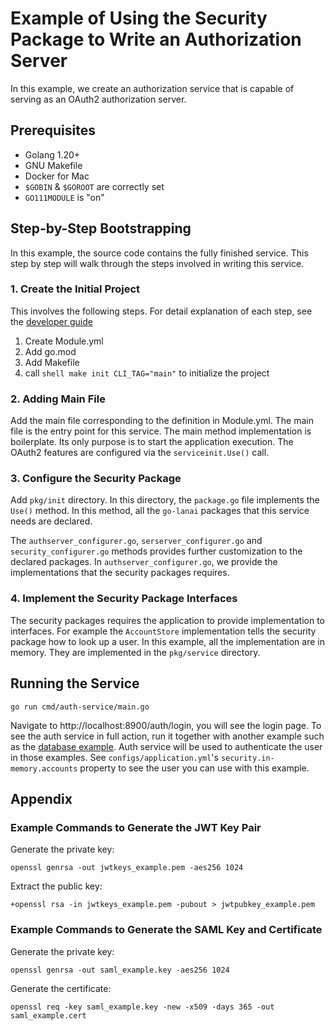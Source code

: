 # Example of Using the Security Package to Write an Authorization Server

In this example, we create an authorization service that is capable of serving as an OAuth2 authorization server.

## Prerequisites

- Golang 1.20+
- GNU Makefile
- Docker for Mac
- `$GOBIN` & `$GOROOT` are correctly set
- `GO111MODULE` is "on"

## Step-by-Step Bootstrapping

In this example, the source code contains the fully finished service. This step by step will walk through the steps
involved in writing this service.

### 1. Create the Initial Project
This involves the following steps. For detail explanation of each step, see the [developer guide](../../docs/Develop.md)

1. Create Module.yml
2. Add go.mod 
3. Add Makefile 
4. call ```shell make init CLI_TAG="main"``` to initialize the project 

### 2. Adding Main File
Add the main file corresponding to the definition in Module.yml. The main file is the entry point for this service.
The main method implementation is boilerplate. Its only purpose is to start the application execution. The OAuth2 features
are configured via the ```serviceinit.Use()``` call.

### 3. Configure the Security Package
Add ```pkg/init``` directory. In this directory, the ```package.go``` file implements the ```Use()``` method. In this method,
all the `go-lanai` packages that this service needs are declared.

The `authserver_configurer.go`, `serserver_configurer.go` and `security_configurer.go` methods provides further customization to the
declared packages. In `authserver_configurer.go`, we provide the implementations that the security packages requires.

### 4. Implement the Security Package Interfaces
The security packages requires the application to provide implementation to interfaces. For example the ```AccountStore```
implementation tells the security package how to look up a user. In this example, all the implementation are in memory.
They are implemented in the `pkg/service` directory.

## Running the Service

```shell
go run cmd/auth-service/main.go
```

Navigate to http://localhost:8900/auth/login, you will see the login page. To see the auth service in full action, run it
together with another example such as the [database example](../database). Auth service will be used to authenticate the user
in those examples. See `configs/application.yml`'s ```security.in-memory.accounts``` property to see the user you can use with this example.

## Appendix

### Example Commands to Generate the JWT Key Pair

Generate the private key:

```shell
openssl genrsa -out jwtkeys_example.pem -aes256 1024
```

Extract the public key:

```shell
+openssl rsa -in jwtkeys_example.pem -pubout > jwtpubkey_example.pem
```

### Example Commands to Generate the SAML Key and Certificate

Generate the private key:

```shell
openssl genrsa -out saml_example.key -aes256 1024
```

Generate the certificate:

```shell
openssl req -key saml_example.key -new -x509 -days 365 -out saml_example.cert
```